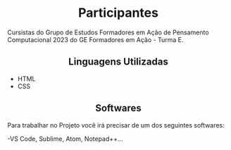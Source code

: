 <h1 align="center"> Participantes </h1> 

Cursistas do Grupo de Estudos Formadores em Ação de Pensamento Computacional 2023 do GE Formadores em Ação - Turma E.

<h2 align="center"> Linguagens Utilizadas </h2> 

- HTML
- CSS

<h2 align="center"> Softwares </h2> 

Para trabalhar no Projeto você irá precisar de um dos seguintes softwares:

-VS Code, Sublime, Atom, Notepad++...
